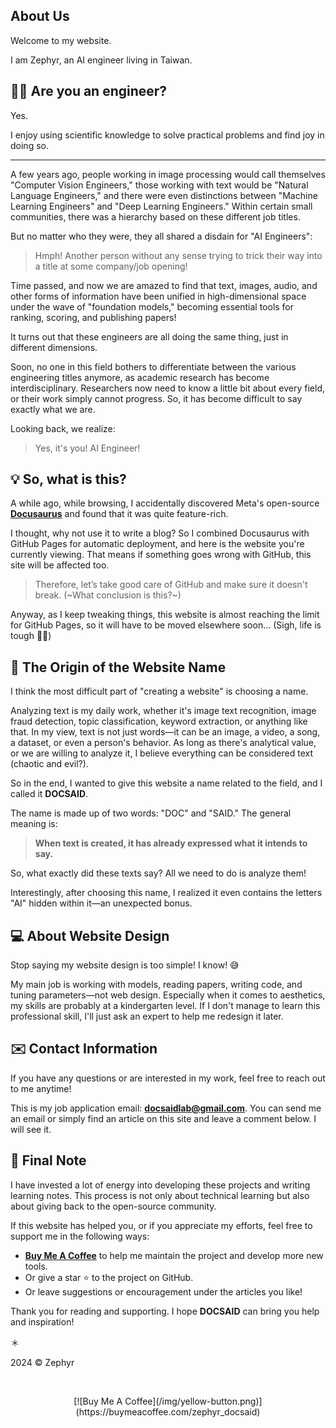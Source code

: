 ## About Us

Welcome to my website.

I am Zephyr, an AI engineer living in Taiwan.

## 👨‍💻 Are you an engineer?

Yes.

I enjoy using scientific knowledge to solve practical problems and find joy in doing so.

---

A few years ago, people working in image processing would call themselves "Computer Vision Engineers," those working with text would be "Natural Language Engineers," and there were even distinctions between "Machine Learning Engineers" and "Deep Learning Engineers." Within certain small communities, there was a hierarchy based on these different job titles.

But no matter who they were, they all shared a disdain for "AI Engineers":

> Hmph! Another person without any sense trying to trick their way into a title at some company/job opening!

Time passed, and now we are amazed to find that text, images, audio, and other forms of information have been unified in high-dimensional space under the wave of "foundation models," becoming essential tools for ranking, scoring, and publishing papers!

It turns out that these engineers are all doing the same thing, just in different dimensions.

Soon, no one in this field bothers to differentiate between the various engineering titles anymore, as academic research has become interdisciplinary. Researchers now need to know a little bit about every field, or their work simply cannot progress. So, it has become difficult to say exactly what we are.

Looking back, we realize:

> Yes, it's you! AI Engineer!

## 💡 So, what is this?

A while ago, while browsing, I accidentally discovered Meta's open-source [**Docusaurus**](https://docusaurus.io/) and found that it was quite feature-rich.

I thought, why not use it to write a blog? So I combined Docusaurus with GitHub Pages for automatic deployment, and here is the website you're currently viewing. That means if something goes wrong with GitHub, this site will be affected too.

> Therefore, let’s take good care of GitHub and make sure it doesn't break. (~What conclusion is this?~)

Anyway, as I keep tweaking things, this website is almost reaching the limit for GitHub Pages, so it will have to be moved elsewhere soon... (Sigh, life is tough 😮‍💨)

## 🚀 The Origin of the Website Name

I think the most difficult part of "creating a website" is choosing a name.

Analyzing text is my daily work, whether it's image text recognition, image fraud detection, topic classification, keyword extraction, or anything like that. In my view, text is not just words—it can be an image, a video, a song, a dataset, or even a person's behavior. As long as there's analytical value, or we are willing to analyze it, I believe everything can be considered text (chaotic and evil?).

So in the end, I wanted to give this website a name related to the field, and I called it **DOCSAID**.

The name is made up of two words: "DOC" and "SAID." The general meaning is:

> **When text is created, it has already expressed what it intends to say.**

So, what exactly did these texts say? All we need to do is analyze them!

Interestingly, after choosing this name, I realized it even contains the letters "AI" hidden within it—an unexpected bonus.

## 💻 About Website Design

Stop saying my website design is too simple! I know! 😅

My main job is working with models, reading papers, writing code, and tuning parameters—not web design. Especially when it comes to aesthetics, my skills are probably at a kindergarten level. If I don't manage to learn this professional skill, I'll just ask an expert to help me redesign it later.

## ✉️ Contact Information

If you have any questions or are interested in my work, feel free to reach out to me anytime!

This is my job application email: **docsaidlab@gmail.com**. You can send me an email or simply find an article on this site and leave a comment below. I will see it.

## 🍹 Final Note

I have invested a lot of energy into developing these projects and writing learning notes. This process is not only about technical learning but also about giving back to the open-source community.

If this website has helped you, or if you appreciate my efforts, feel free to support me in the following ways:

- [**Buy Me A Coffee**](https://buymeacoffee.com/zephyr_docsaid) to help me maintain the project and develop more new tools.
- Or give a star ⭐️ to the project on GitHub.
- Or leave suggestions or encouragement under the articles you like!

Thank you for reading and supporting. I hope **DOCSAID** can bring you help and inspiration!

＊

2024 © Zephyr

<div align="center">
<br />
<figure style={{ width: "50%"}}>
[![Buy Me A Coffee](/img/yellow-button.png)](https://buymeacoffee.com/zephyr_docsaid)
</figure>
<br />
</div>
